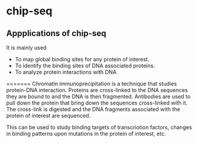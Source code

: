 # chip-seq

## Appplications of chip-seq
It is mainly used 
- To map global binding sites for any protein of interest.
- To identify the binding sites of DNA associated proteins.
- To analyze protein interactions with DNA

=======
Chromatin immunoprecipitation is a technique that studies protein-DNA interaction. Proteins are cross-linked to the DNA sequences they are bound to and the DNA is then fragmented. Antibodies are used to pull down the protein that bring down the sequences cross-linked with it. The cross-link is digested and the DNA fragments associated with the protein of interest are sequenced. 

This can be used to study binding targets of transcriotion factors, changes in binding patterns upon mutations in the protein of interest, etc.